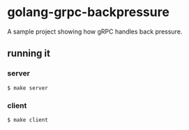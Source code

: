 # golang-grpc-backpressure

A sample project showing how gRPC handles back pressure.

## running it

### server 

```
$ make server
```

### client 

```
$ make client
```
